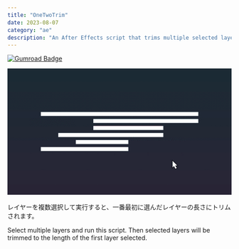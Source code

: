 ```yaml
---
title: "OneTwoTrim"
date: 2023-08-07
category: "ae"
description: "An After Effects script that trims multiple selected layers to match the length of the first selected layer. Streamline your editing process with this simple yet powerful tool."
---
```


[![Gumroad Badge](https://img.shields.io/badge/Gumroad-FF90E8?logo=gumroad&logoColor=fff&style=for-the-badge)](https://cumuloworks.gumroad.com/l/onetwotrim)

![](oneTwoTrim_Demo.gif)

レイヤーを複数選択して実行すると、一番最初に選んだレイヤーの長さにトリムされます。

Select multiple layers and run this script. Then selected layers will be trimmed to the length of the first layer selected.
